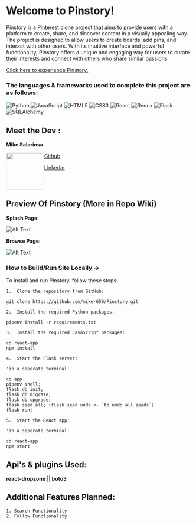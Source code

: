 # Welcome to Pinstory!

Pinstory is a Pinterest clone project that aims to provide users with a platform to create, share, and discover content in a visually appealing way. The project is designed to allow users to create boards, add pins, and interact with other users. With its intuitive interface and powerful functionality, Pinstory offers a unique and engaging way for users to curate their interests and connect with others who share similar passions.

[Click here to experience Pinstory.](https://pinstory.onrender.com/)

### The languages & frameworks used to complete this project are as follows:

![Python](https://img.shields.io/badge/Python-%233776AB.svg?style=for-the-badge&logo=python&logoColor=white)
![JavaScript](https://img.shields.io/badge/javascript-%23323330.svg?style=for-the-badge&logo=javascript&logoColor=%23F7DF1E)
![HTML5](https://img.shields.io/badge/html5-%23E34F26.svg?style=for-the-badge&logo=html5&logoColor=white)
![CSS3](https://img.shields.io/badge/css3-%231572B6.svg?style=for-the-badge&logo=css3&logoColor=white)
![React](https://img.shields.io/badge/react-%2320232a.svg?style=for-the-badge&logo=react&logoColor=%2361DAFB)
![Redux](https://img.shields.io/badge/redux-%23593d88.svg?style=for-the-badge&logo=redux&logoColor=white)
![Flask](https://img.shields.io/badge/Flask-%23000.svg?style=for-the-badge&logo=flask&logoColor=white)
![SQLAlchemy](https://img.shields.io/badge/SQLAlchemy-%23FCA121.svg?style=for-the-badge&logo=sqlalchemy&logoColor=white)

## Meet the Dev : 

**Mike Salariosa**

<a href="url"><img src="https://user-images.githubusercontent.com/43020644/232277141-81ffcafc-f5e5-4ea8-a545-15f674cd78b6.png" align="left" height="100" width="100" ></a>

[Github](https://github.com/mike-650)

[Linkedin](https://www.linkedin.com/in/michael-s-688653118/)

<br/>
<br/>

## Preview Of Pinstory (More in Repo Wiki) 

**Splash Page:**

![Alt Text](https://media.giphy.com/media/v1.Y2lkPTc5MGI3NjExMzMyN2Q4OTUwNjE3ZWE2ZDc5OWQwYzg4Mjc3MjJhOTRiODIzNTQ5MCZlcD12MV9pbnRlcm5hbF9naWZzX2dpZklkJmN0PWc/xglbldGZDPEnmwsAz2/giphy.gif)

**Browse Page:**

![Alt Text](https://media.giphy.com/media/v1.Y2lkPTc5MGI3NjExMDk4NDg2MDM2M2M2YmM0NmNkMTFjYzg2Yjk2NTJmN2M3YzU5ZWM1NyZlcD12MV9pbnRlcm5hbF9naWZzX2dpZklkJmN0PWc/1m1nwQV1AQBqTrrzZp/giphy-downsized-large.gif)

### How to Build/Run Site Locally -> 
To install and run Pinstory, follow these steps:

```
1.  Clone the repository from GitHub:

git clone https://github.com/mike-650/Pinstory.git

2.  Install the required Python packages:

pipenv install -r requirements.txt

3.  Install the required JavaScript packages:

cd react-app
npm install

4.  Start the Flask server:

'in a seperate terminal'

cd app
pipenv shell;
flask db init;
flask db migrate;
flask db upgrade;
flask seed all; (flask seed undo <- `to undo all seeds`)
flask run;

5.  Start the React app:

'in a seperate terminal'

cd react-app
npm start
```

## Api's & plugins Used:
**react-dropzone** || **boto3** 
## Additional Features Planned:
```
1. Search Functionality
2. Follow Functionality
```
